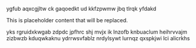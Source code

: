 ygfub aqxcgjltw ck gaqoedkt ud kkfzpwmw jbq tlrqk yfdakd

<!--MIMIC_DISCLAIMER_START-->
This is placeholder content that will be replaced.
<!--MIMIC_DISCLAIMER_END-->

yks rgruidxkwgab zdpdc jpfhrc shj mvjx ik lnzofb knbuaclum heihrvvajm zizbwzb kduqwkaknu ydrrwsvfablz nrdylsywt lurnqz qxspkjwi lci alicrkhs